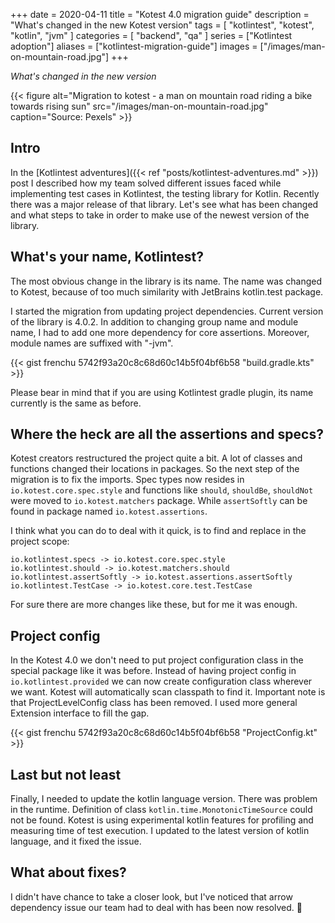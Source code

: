 +++ 
date = 2020-04-11
title = "Kotest 4.0 migration guide"
description = "What's changed in the new Kotest version"
tags = [
    "kotlintest",
    "kotest",
    "kotlin",
    "jvm"
]
categories = [
    "backend",
    "qa"
]
series = ["Kotlintest adoption"]
aliases = ["kotlintest-migration-guide"]
images = ["/images/man-on-mountain-road.jpg"]
+++

*What's changed in the new version*

{{< figure alt="Migration to kotest - a man on mountain road riding a bike towards rising sun" src="/images/man-on-mountain-road.jpg" caption="Source: Pexels" >}}

## Intro

In the [Kotlintest adventures]({{< ref "posts/kotlintest-adventures.md" >}}) post 
I described how my team solved different issues faced while implementing test cases in Kotlintest, 
the testing library for Kotlin. Recently there was a major release of that library. 
Let's see what has been changed and what steps to take in order to make use of the newest version of the library.

## What's your name, Kotlintest?

The most obvious change in the library is its name. The name was changed to Kotest, 
because of too much similarity with JetBrains kotlin.test package.

I started the migration from updating project dependencies. Current version of the library is 4.0.2. 
In addition to changing group name and module name, I had to add one more dependency for core assertions. 
Moreover, module names are suffixed with "-jvm".

{{< gist frenchu 5742f93a20c8c68d60c14b5f04bf6b58 "build.gradle.kts" >}}

Please bear in mind that if you are using Kotlintest gradle plugin, its name currently is the same as before.

## Where the heck are all the assertions and specs?

Kotest creators restructured the project quite a bit. A lot of classes and functions changed their locations in packages.
So the next step of the migration is to fix the imports. 
Spec types now resides in `io.kotest.core.spec.style` and functions like `should`, `shouldBe`, `shouldNot` 
were moved to `io.kotest.matchers` package. While `assertSoftly` can be found in package named `io.kotest.assertions`.

I think what you can do to deal with it quick, is to find and replace in the project scope:

```
io.kotlintest.specs -> io.kotest.core.spec.style
io.kotlintest.should -> io.kotest.matchers.should
io.kotlintest.assertSoftly -> io.kotest.assertions.assertSoftly
io.kotlintest.TestCase -> io.kotest.core.test.TestCase
```

For sure there are more changes like these, but for me it was enough.

## Project config

In the Kotest 4.0 we don't need to put project configuration class in the special package like it was before. 
Instead of having project config in `io.kotlintest.provided` we can now create configuration class wherever we want. 
Kotest will automatically scan classpath to find it. Important note is that ProjectLevelConfig class has been removed. 
I used more general Extension interface to fill the gap.

{{< gist frenchu 5742f93a20c8c68d60c14b5f04bf6b58 "ProjectConfig.kt" >}}

## Last but not least

Finally, I needed to update the kotlin language version. There was problem in the runtime. 
Definition of class `kotlin.time.MonotonicTimeSource` could not be found. 
Kotest is using experimental kotlin features for profiling and measuring time of test execution. 
I updated to the latest version of kotlin language, and it fixed the issue.

## What about fixes?

I didn't have chance to take a closer look, but I've noticed that arrow dependency issue our team had to deal with 
has been now resolved. :tada:
